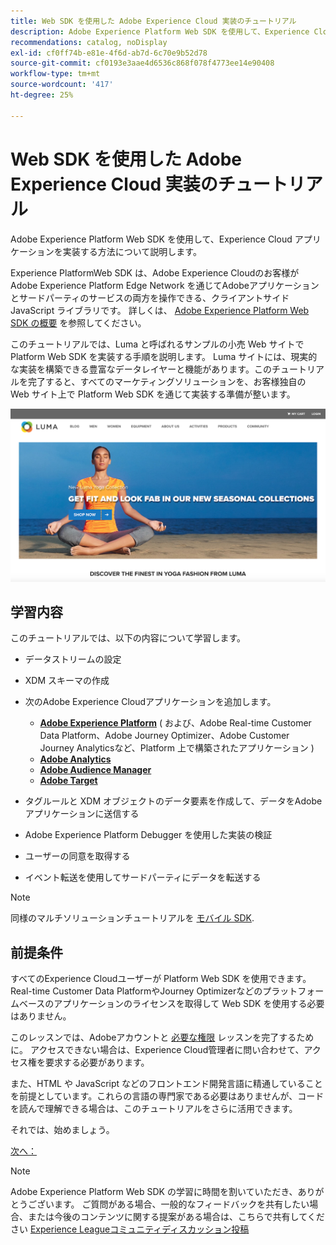 ```yaml
---
title: Web SDK を使用した Adobe Experience Cloud 実装のチュートリアル
description: Adobe Experience Platform Web SDK を使用して、Experience Cloud アプリケーションを実装する方法について説明します。
recommendations: catalog, noDisplay
exl-id: cf0ff74b-e81e-4f6d-ab7d-6c70e9b52d78
source-git-commit: cf0193e3aae4d6536c868f078f4773ee14e90408
workflow-type: tm+mt
source-wordcount: '417'
ht-degree: 25%

---
```


# Web SDK を使用した Adobe Experience Cloud 実装のチュートリアル

Adobe Experience Platform Web SDK を使用して、Experience Cloud アプリケーションを実装する方法について説明します。

Experience PlatformWeb SDK は、Adobe Experience Cloudのお客様がAdobe Experience Platform Edge Network を通じてAdobeアプリケーションとサードパーティのサービスの両方を操作できる、クライアントサイド JavaScript ライブラリです。 詳しくは、 [Adobe Experience Platform Web SDK の概要](https://experienceleague.adobe.com/docs/experience-platform/edge/home.html?lang=ja) を参照してください。

このチュートリアルでは、Luma と呼ばれるサンプルの小売 Web サイトで Platform Web SDK を実装する手順を説明します。 [](https://luma.enablementadobe.com/content/luma/us/en.html)Luma サイトには、現実的な実装を構築できる豊富なデータレイヤーと機能があります。このチュートリアルを完了すると、すべてのマーケティングソリューションを、お客様独自の Web サイト上で Platform Web SDK を通じて実装する準備が整います。

[![Luma Web サイト](assets/old-overview-luma.png)](https://luma.enablementadobe.com/content/luma/us/en.html)


## 学習内容

このチュートリアルでは、以下の内容について学習します。

* データストリームの設定

* XDM スキーマの作成

* 次のAdobe Experience Cloudアプリケーションを追加します。
   * **[Adobe Experience Platform](setup-experience-platform.md)** ( および、Adobe Real-time Customer Data Platform、Adobe Journey Optimizer、Adobe Customer Journey Analyticsなど、Platform 上で構築されたアプリケーション )
   * **[Adobe Analytics](setup-analytics.md)**
   * **[Adobe Audience Manager](setup-audience-manager.md)**
   * **[Adobe Target](setup-target.md)**

* タグルールと XDM オブジェクトのデータ要素を作成して、データをAdobeアプリケーションに送信する

* Adobe Experience Platform Debugger を使用した実装の検証

* ユーザーの同意を取得する

* イベント転送を使用してサードパーティにデータを転送する

>[!NOTE]
>
>同様のマルチソリューションチュートリアルを [モバイル SDK](../tutorial-mobile-sdk/overview.md).

## 前提条件

すべてのExperience Cloudユーザーが Platform Web SDK を使用できます。 Real-time Customer Data PlatformやJourney Optimizerなどのプラットフォームベースのアプリケーションのライセンスを取得して Web SDK を使用する必要はありません。

このレッスンでは、Adobeアカウントと [必要な権限](configure-permissions.md) レッスンを完了するために。 アクセスできない場合は、Experience Cloud管理者に問い合わせて、アクセス権を要求する必要があります。

また、HTML や JavaScript などのフロントエンド開発言語に精通していることを前提としています。これらの言語の専門家である必要はありませんが、コードを読んで理解できる場合は、このチュートリアルをさらに活用できます。

それでは、始めましょう。

[次へ： ](configure-permissions.md)

>[!NOTE]
>
>Adobe Experience Platform Web SDK の学習に時間を割いていただき、ありがとうございます。 ご質問がある場合、一般的なフィードバックを共有したい場合、または今後のコンテンツに関する提案がある場合は、こちらで共有してください [Experience Leagueコミュニティディスカッション投稿](https://experienceleaguecommunities.adobe.com/t5/adobe-experience-platform-launch/tutorial-discussion-implement-adobe-experience-cloud-with-web/td-p/444996)
